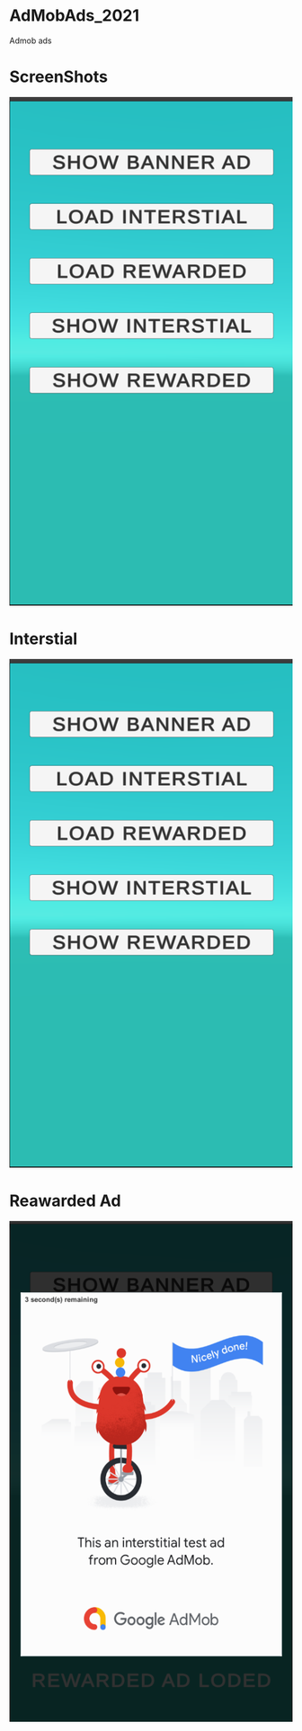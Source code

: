 # AdMobAds_2021
Admob ads

# ScreenShots

![](_images/Admob_1.png)

# Interstial
![](_images/Admob_1.png)

# Reawarded Ad
![](_images/Admob_3.png)

